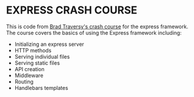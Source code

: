 # EXPRESS CRASH COURSE

This is code from [Brad Traversy's crash course](https://youtu.be/L72fhGm1tfE) for the express framework.
The course covers the basics of using the Express framework including:
- Initializing an express server
- HTTP methods
- Serving individual files
- Serving static files
- API creation
- Middleware
- Routing
- Handlebars templates
